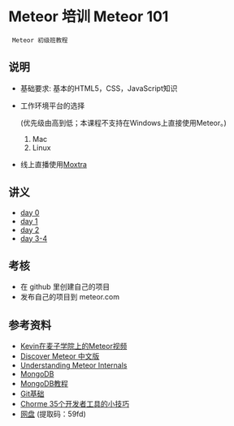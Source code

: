 # Meteor 培训 Meteor 101

  	 Meteor 初级班教程

## 说明

- 基础要求: 基本的HTML5，CSS，JavaScript知识

- 工作环境平台的选择

  (优先级由高到低；本课程不支持在Windows上直接使用Meteor。)

  1. Mac
  2. Linux

- 线上直播使用[Moxtra](www.moxtra.com)

## 讲义

- [day 0](day0)
- [day 1](day1)
- [day 2](day2)
- [day 3-4](day3_4)

## 考核

- 在 github 里创建自己的项目
- 发布自己的项目到 meteor.com

## 参考资料

- [Kevin在麦子学院上的Meteor视频](http://www.maiziedu.com/course/python/342-3446/)
- [Discover Meteor 中文版](http://zh.discovermeteor.com/)
- [Understanding Meteor Internals](https://meteorhacks.com/understanding-meteor-internals.html)
- [MongoDB](http://www.runoob.com/mongodb/mongodb-databases-documents-collections.html)
- [MongoDB教程](http://www.yiibai.com/mongodb/)
- [Git基础](https://github.com/mzkmzk/Read/blob/master/progit.md)
- [Chorme 35个开发者工具的小技巧](http://web.jobbole.com/84913/)
- [网盘](https://yunpan.cn/cuC2fi3UwweeN) (提取码：59fd)
